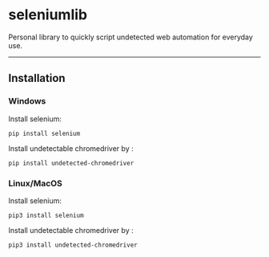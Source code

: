 # seleniumlib
Personal library to quickly script undetected web automation for everyday use.

---

## Installation

### Windows 

Install selenium:

`pip install selenium`

Install undetectable chromedriver by :

`pip install undetected-chromedriver`


### Linux/MacOS
Install selenium:

`pip3 install selenium`

Install undetectable chromedriver by :

`pip3 install undetected-chromedriver`
